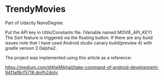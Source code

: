# TrendyMovies
Part of Udacity NanoDegree.

Put the API key in Utils/Constants file. (Variable named MOVIE_API_KEY)
The Sort feature is triggered via the floating button.
If there are any build issues note that I have used Android studio canary build(preview 4) with gradle version 2.0alpha2.

The project was implemented using this article as a reference:

https://medium.com/@theMikhail/take-command-of-android-development-9411af8cf571#.dmfh2dohr
